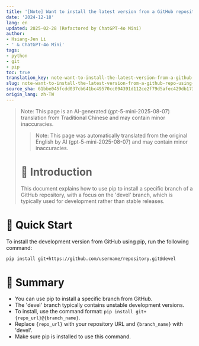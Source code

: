```yaml
---
title: '[Note] Want to install the latest version from a GitHub repository using pip'
date: '2024-12-18'
lang: en
updated: 2025-02-28 (Refactored by ChatGPT-4o Mini)
author:
- Hsiang-Jen Li
- ' & ChatGPT-4o Mini'
tags:
- python
- git
- pip
toc: true
translation_key: note-want-to-install-the-latest-version-from-a-github-repo-using-pip
slug: note-want-to-install-the-latest-version-from-a-github-repo-using-pip
source_sha: 61bbe045fcdd037cb641bc49570cc094391d112ce2f79d5afec429db1732c8f4
origin_lang: zh-TW
---
```


> Note: This page is an AI-generated (gpt-5-mini-2025-08-07) translation from Traditional Chinese and may contain minor inaccuracies.
> 
> > Note: This page was automatically translated from the original English by AI (gpt-5-mini-2025-08-07) and may contain minor inaccuracies.
> 
> # 📌 Introduction
> This document explains how to use pip to install a specific branch of a GitHub repository, with a focus on the 'devel' branch, which is typically used for development rather than stable releases.
<!-- more -->

# 🚀 Quick Start
To install the development version from GitHub using pip, run the following command:

```bash
pip install git+https://github.com/username/repository.git@devel
```

# 🔁 Summary
- You can use pip to install a specific branch from GitHub.
- The 'devel' branch typically contains unstable development versions.
- To install, use the command format: `pip install git+{repo_url}@{branch_name}`.
- Replace `{repo_url}` with your repository URL and `{branch_name}` with 'devel'.
- Make sure pip is installed to use this command.

